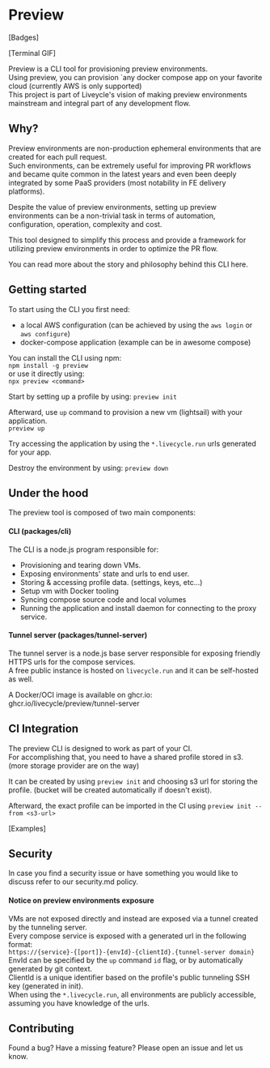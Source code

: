 # Preview

[Badges]

[Terminal GIF]

Preview is a CLI tool for provisioning preview environments.  
Using preview, you can provision `any docker compose app on your favorite cloud (currently AWS is only supported)    
This project is part of Liveycle's vision of making preview environments mainstream and integral part of any development flow.  

## Why?

Preview environments are non-production ephemeral environments that are created for each pull request.  
Such environments, can be extremely useful for improving PR workflows and became quite common in the latest years and even been deeply integrated by some PaaS providers (most notability in FE delivery platforms).  

Despite the value of preview environments, setting up preview environments can be a non-trivial task in terms of automation, configuration, operation, complexity and cost.  

This tool designed to simplify this process and provide a framework for utilizing preview environments in order to optimize the PR flow.  

You can read more about the story and philosophy behind this CLI here.  

## Getting started

To start using the CLI you first need:  
- a local AWS configuration (can be achieved by using the `aws login` or `aws configure`)  
- docker-compose application (example can be in awesome compose)  

You can install the CLI using npm:  
`npm install -g preview`  
or use it directly using:  
`npx preview <command>`  

Start by setting up a profile by using:  `preview init`  

Afterward, use `up` command to provision a new vm (lightsail) with your application.  
`preview up`  

Try accessing the application by using the `*.livecycle.run` urls generated for your app.  

Destroy the environment by using: `preview down`  

## Under the hood

The preview tool is composed of two main components:  

#### CLI (packages/cli)

The CLI is a node.js program responsible for:  
- Provisioning and tearing down VMs.
- Exposing environments' state and urls to end user. 
- Storing & accessing profile data. (settings, keys, etc...)
- Setup vm with Docker tooling
- Syncing compose source code and local volumes
- Running the application and install daemon for connecting to the proxy service.  

#### Tunnel server (packages/tunnel-server)

The tunnel server is a node.js base server responsible for exposing friendly HTTPS urls for the compose services.  
A free public instance is hosted on `livecycle.run` and it can be self-hosted as well.

A Docker/OCI image is available on ghcr.io:  ghcr.io/livecycle/preview/tunnel-server

## CI Integration

The preview CLI is designed to work as part of your CI.  
For accomplishing that, you need to have a shared profile stored in s3. (more storage provider are on the way)

It can be created by using `preview init` and choosing s3 url for storing the profile. (bucket will be created automatically if doesn't exist).

Afterward, the exact profile can be imported in the CI using `preview init --from <s3-url>`

[Examples]

## Security

In case you find a security issue or have something you would like to discuss refer to our security.md policy.

#### Notice on preview environments exposure
VMs are not exposed directly and instead are exposed via a tunnel created by the tunneling server.  
Every compose service is exposed with a generated url in the following format:  
`https://{service}-{[port]}-{envId}-{clientId}.{tunnel-server domain}`  
EnvId can be specified by the `up` command `id` flag, or by automatically generated by git context.  
ClientId is a unique identifier based on the profile's public tunneling SSH key (generated in init).  
When using the `*.livecycle.run`, all environments are publicly accessible, assuming you have knowledge of the urls.  

## Contributing
Found a bug? Have a missing feature? Please open an issue and let us know.
